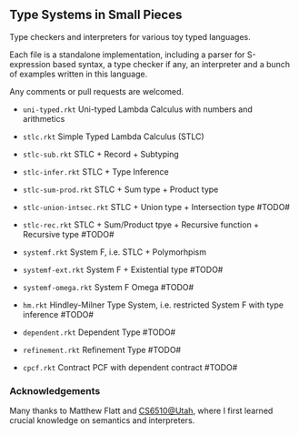 ## Type Systems in Small Pieces

Type checkers and interpreters for various toy typed languages.

Each file is a standalone implementation, including a parser for S-expression based syntax, a type checker if any, an interpreter and a bunch of examples written in this language.

Any comments or pull requests are welcomed.

* `uni-typed.rkt` Uni-typed Lambda Calculus with numbers and arithmetics

* `stlc.rkt` Simple Typed Lambda Calculus (STLC)

* `stlc-sub.rkt` STLC + Record + Subtyping

* `stlc-infer.rkt` STLC + Type Inference

* `stlc-sum-prod.rkt` STLC + Sum type + Product type

* `stlc-union-intsec.rkt` STLC + Union type + Intersection type #TODO#

* `stlc-rec.rkt` STLC + Sum/Product tpye + Recursive function + Recursive type #TODO#

* `systemf.rkt` System F, i.e. STLC + Polymorhpism

* `systemf-ext.rkt` System F + Existential type #TODO#

* `systemf-omega.rkt` System F Omega #TODO#

* `hm.rkt` Hindley-Milner Type System, i.e. restricted System F with type inference #TODO#

* `dependent.rkt` Dependent Type #TODO#

* `refinement.rkt` Refinement Type #TODO#

* `cpcf.rkt` Contract PCF with dependent contract #TODO#

### Acknowledgements 
Many thanks to Matthew Flatt and [CS6510@Utah](http://www.eng.utah.edu/~cs6510/schedule.html), where I first learned crucial knowledge on semantics and interpreters.
